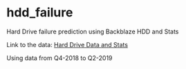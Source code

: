 # hdd_failure
Hard Drive failure prediction using Backblaze HDD and Stats

Link to the data: [Hard Drive Data and Stats](https://www.backblaze.com/b2/hard-drive-test-data.html)

Using data from Q4-2018 to Q2-2019
